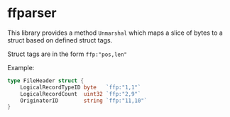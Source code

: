 # ffparser

This library provides a method `Unmarshal` which maps a slice of bytes to a struct based on defined struct tags.

Struct tags are in the form `ffp:"pos,len"`

Example: 
```go
type FileHeader struct {
	LogicalRecordTypeID byte   `ffp:"1,1"`
	LogicalRecordCount  uint32 `ffp:"2,9"`
	OriginatorID        string `ffp:"11,10"`
}
```